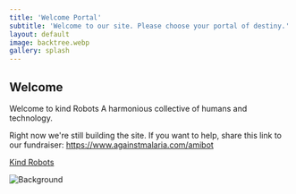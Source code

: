```yaml
---
title: 'Welcome Portal'
subtitle: 'Welcome to our site. Please choose your portal of destiny.'
layout: default
image: backtree.webp
gallery: splash
---
```


## Welcome

Welcome to kind Robots
A harmonious collective of humans and technology.

Right now we're still building the site.
If you want to help, share this link to our fundraiser:
https://www.againstmalaria.com/amibot

[Kind Robots](/kindrobots)

![Background](/images/backtree.webp)

